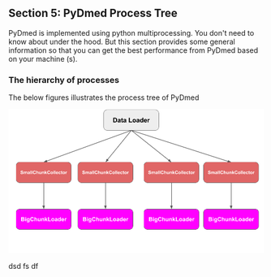 ## Section 5: PyDmed Process Tree
PyDmed is implemented using python multiprocessing.
You don't need to know about under the hood.
But this section provides some general information so that you can get the best performance from PyDmed
based on your machine (s).

### The hierarchy of processes
The below figures illustrates the process tree of PyDmed

![PyDmed process tree](pydmed_process_tree_v2.png)

dsd fs df
### 



